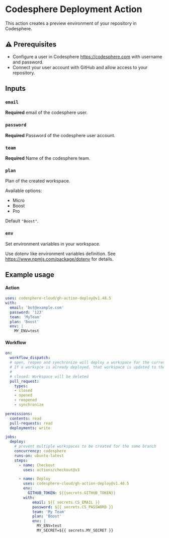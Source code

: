 # Codesphere Deployment Action

This action creates a preview environment of your repository in Codesphere.

## :warning: Prerequisites

- Configure a user in Codesphere https://codesphere.com with username and password.
- Connect your user account with GitHub and allow access to your repository.

## Inputs

### `email`

**Required** email of the codesphere user.

### `password`

**Required** Password of the codesphere user account.

### `team`

**Required** Name of the codesphere team.

### `plan`

Plan of the created workspace. 

Available options:
- Micro
- Boost
- Pro

Default `"Boost"`.

### `env`

Set environment variables in your workspace.
      
Use dotenv like environment variables definition.
See https://www.npmjs.com/package/dotenv for details.


## Example usage

#### Action

```yaml
uses: codesphere-cloud/gh-action-deploy@v1.48.5
with:
  email: 'bot@example.com'
  password: '123'
  team: 'MyTeam'
  plan: 'Boost'
  env: |
    MY_ENV=test
```

#### Workflow

```yaml
on:
  workflow_dispatch:
  # open, reopen and synchronize will deploy a workspace for the current commit.
  # If a workspce is already deployed, that workspace is updated to the newest version.
  #
  # closed: Workspace will be deleted
  pull_request:
    types:
    - closed
    - opened
    - reopened
    - synchronize

permissions:
  contents: read
  pull-requests: read
  deployments: write

jobs:
  deploy:
    # prevent multiple workspaces to be created for the same branch
    concurrency: codesphere
    runs-on: ubuntu-latest
    steps:
      - name: Checkout
        uses: actions/checkout@v3

      - name: Deploy
        uses: codesphere-cloud/gh-action-deploy@v1.48.5
        env:
          GITHUB_TOKEN: ${{secrets.GITHUB_TOKEN}}
        with:
            email: ${{ secrets.CS_EMAIL }}
            password: ${{ secrets.CS_PASSWORD }}
            team: 'My Team'
            plan: 'Boost'
            env: |
              MY_ENV=test
              MY_SECRET=${{ secrets.MY_SECRET }}
```

